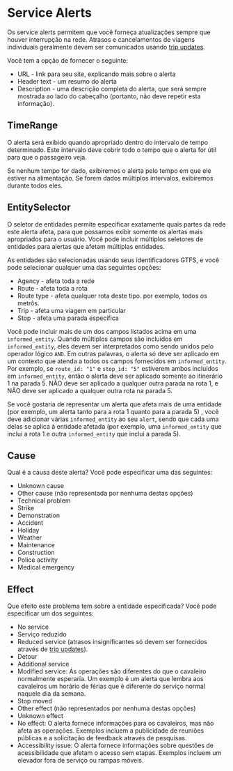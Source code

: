 # Service Alerts

Os service alerts permitem que você forneça atualizações sempre que houver interrupção na rede. Atrasos e cancelamentos de viagens individuais geralmente devem ser comunicados usando [trip updates](trip-updates.md).

Você tem a opção de fornecer o seguinte:

*   URL - link para seu site, explicando mais sobre o alerta
*   Header text - um resumo do alerta
*   Description - uma descrição completa do alerta, que será sempre mostrada ao lado do cabeçalho (portanto, não deve repetir esta informação).

## TimeRange

O alerta será exibido quando apropriado dentro do intervalo de tempo determinado. Este intervalo deve cobrir todo o tempo que o alerta for útil para que o passageiro veja.

Se nenhum tempo for dado, exibiremos o alerta pelo tempo em que ele estiver na alimentação. Se forem dados múltiplos intervalos, exibiremos durante todos eles.

## EntitySelector

O seletor de entidades permite especificar exatamente quais partes da rede este alerta afeta, para que possamos exibir somente os alertas mais apropriados para o usuário. Você pode incluir múltiplos seletores de entidades para alertas que afetam múltiplas entidades.

As entidades são selecionadas usando seus identificadores GTFS, e você pode selecionar qualquer uma das seguintes opções:

*   Agency - afeta toda a rede
*   Route - afeta toda a rota
*   Route type - afeta qualquer rota deste tipo. por exemplo, todos os metrôs.
*   Trip - afeta uma viagem em particular
*   Stop - afeta uma parada específica

Você pode incluir mais de um dos campos listados acima em uma `informed_entity`. Quando múltiplos campos são incluídos em `informed_entity`, eles devem ser interpretados como sendo unidos pelo operador lógico `AND`. Em outras palavras, o alerta só deve ser aplicado em um contexto que atenda a todos os campos fornecidos em `informed_entity`. Por exemplo, se `route_id: "1"` e `stop_id: "5"` estiverem ambos incluídos em `informed_entity`, então o alerta deve ser aplicado somente ao itinerário 1 na parada 5. NÃO deve ser aplicado a qualquer outra parada na rota 1, e NÃO deve ser aplicado a qualquer outra rota na parada 5.

Se você gostaria de representar um alerta que afeta mais de uma entidade (por exemplo, um alerta tanto para a rota 1 quanto para a parada 5) , você deve adicionar várias `informed_entity` ao seu `alert`, sendo que cada uma delas se aplica à entidade afetada (por exemplo, uma `informed_entity` que inclui a rota 1 e outra `informed_entity` que inclui a parada 5).

## Cause

Qual é a causa deste alerta? Você pode especificar uma das seguintes:

*   Unknown cause
*   Other cause (não representada por nenhuma destas opções)
*   Technical problem
*   Strike
*   Demonstration
*   Accident
*   Holiday
*   Weather
*   Maintenance
*   Construction
*   Police activity
*   Medical emergency

## Effect

Que efeito este problema tem sobre a entidade especificada? Você pode especificar um dos seguintes:

*   No service
*   Serviço reduzido
*   Reduced service (atrasos insignificantes só devem ser fornecidos através de [trip updates](trip-updates.md)).
*   Detour
*   Additional service
*   Modified service: As operações são diferentes do que o cavaleiro normalmente esperaria. Um exemplo é um alerta que lembra aos cavaleiros um horário de férias que é diferente do serviço normal naquele dia da semana.
*   Stop moved
*   Other effect (não representados por nenhuma destas opções)
*   Unknown effect
*   No effect: O alerta fornece informações para os cavaleiros, mas não afeta as operações. Exemplos incluem a publicidade de reuniões públicas e a solicitação de feedback através de pesquisas.
*   Accessibility issue: O alerta fornece informações sobre questões de acessibilidade que afetam o acesso sem etapas. Exemplos incluem um elevador fora de serviço ou rampas móveis.
